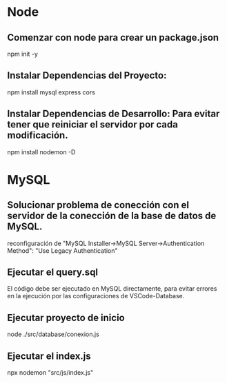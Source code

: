 # Node
## Comenzar con node para crear un package.json
npm init -y

## Instalar Dependencias del Proyecto:
npm install mysql express cors

## Instalar Dependencias de Desarrollo: Para evitar tener que reiniciar el servidor por cada modificación.
npm install nodemon -D

# MySQL
## Solucionar problema de conección con el servidor de la conección de la base de datos de MySQL.
reconfiguración de "MySQL Installer->MySQL Server->Authentication Method": "Use Legacy Authentication"

## Ejecutar el query.sql
El código debe ser ejecutado en MySQL directamente, para evitar errores en la ejecución por las configuraciones de VSCode-Database.

## Ejecutar proyecto de inicio
node ./src/database/conexion.js

## Ejecutar el index.js
npx nodemon "src/js/index.js"
<!-- nodemon index // No funcionó -->
<!-- npm start "src/js/index.js" // Camino Errado -->